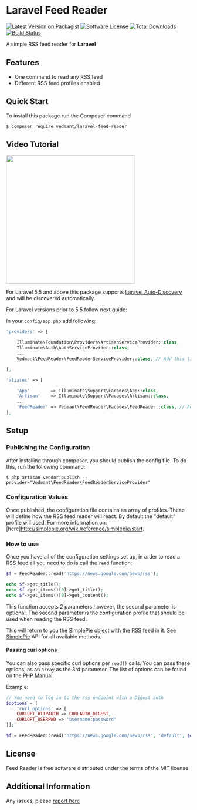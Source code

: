 # Laravel Feed Reader

[![Latest Version on Packagist][ico-version]][link-packagist]
[![Software License][ico-license]](license.md)
[![Total Downloads][ico-downloads]][link-downloads]
[![Build Status][ico-actions]][link-actions]


A simple RSS feed reader for **Laravel**

## Features

 * One command to read any RSS feed
 * Different RSS feed profiles enabled

## Quick Start

To install this package run the Composer command

```
$ composer require vedmant/laravel-feed-reader
```
## Video Tutorial 
 [<img src="https://img.youtube.com/vi/Qvnf0kQyJTU/0.jpg" width="350" >](https://youtu.be/Qvnf0kQyJTU)
 
For Laravel 5.5 and above this package supports [Laravel Auto-Discovery](https://laravel.com/docs/master/packages#package-discovery) and will be discovered automatically.


For Laravel versions prior to 5.5 follow next guide:

In your `config/app.php` add following:

```php
'providers' => [

    Illuminate\Foundation\Providers\ArtisanServiceProvider::class,
    Illuminate\Auth\AuthServiceProvider::class,
    ...
    Vedmant\FeedReader\FeedReaderServiceProvider::class, // Add this line

[,

'aliases' => [

    'App'        => Illuminate\Support\Facades\App::class,
    'Artisan'    => Illuminate\Support\Facades\Artisan::class,
    ...
    'FeedReader' => Vedmant\FeedReader\Facades\FeedReader::class, // Add this line
],
```

## Setup

### Publishing the Configuration

After installing through composer, you should publish the config file.  To do this, run the following command:

```
$ php artisan vendor:publish --provider="Vedmant\FeedReader\FeedReaderServiceProvider"
```

### Configuration Values

Once published, the configuration file contains an array of profiles.  These will define how the RSS feed reader will react.  By default the "default" profile will used.  For more information on: [here]http://simplepie.org/wiki/reference/simplepie/start.

### How to use

Once you have all of the configuration settings set up, in order to read a RSS feed all you need to do is call the `read` function:

```php
$f = FeedReader::read('https://news.google.com/news/rss');

echo $f->get_title();
echo $f->get_items()[0]->get_title();
echo $f->get_items()[0]->get_content();
```

This function accepts 2 parameters however, the second parameter is optional.  The second parameter is the configuration profile that should be used when reading the RSS feed.

This will return to you the SimplePie object with the RSS feed in it.
See [SimplePie](http://simplepie.org/api/index.html) API for all available methods.

#### Passing curl options
You can also pass specific curl options per `read()` calls. You can pass these options, as an `array` as the 3rd parameter. The list of options can be found on the [PHP Manual](https://www.php.net/manual/en/function.curl-setopt.php).

Example:
```php
// You need to log in to the rss endpoint with a Digest auth
$options = [
    'curl_options' => [
    CURLOPT_HTTPAUTH => CURLAUTH_DIGEST,
    CURLOPT_USERPWD => 'username:password'
]];

$f = FeedReader::read('https://news.google.com/news/rss', 'default', $options);
```

## License

Feed Reader is free software distributed under the terms of the MIT license

## Additional Information

Any issues, please [report here](https://github.com/vedmant/laravel-feed-reader/issues)

[ico-version]: https://img.shields.io/packagist/v/vedmant/laravel-feed-reader.svg
[ico-license]: https://img.shields.io/badge/license-MIT-brightgreen.svg
[ico-downloads]: https://img.shields.io/packagist/dt/vedmant/laravel-feed-reader.svg
[ico-actions]: https://github.com/vedmant/laravel-feed-reader/actions/workflows/tests.yml/badge.svg

[link-packagist]: https://packagist.org/packages/vedmant/laravel-feed-reader
[link-downloads]: https://packagist.org/packages/vedmant/laravel-feed-reader
[link-actions]: https://github.com/vedmant/laravel-feed-reader/actions
[link-author]: https://github.com/vedmant
[link-contributors]: ../../contributors
